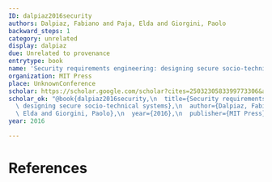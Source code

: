 ```yaml
---
ID: dalpiaz2016security
authors: Dalpiaz, Fabiano and Paja, Elda and Giorgini, Paolo
backward_steps: 1
category: unrelated
display: dalpiaz
due: Unrelated to provenance
entrytype: book
name: 'Security requirements engineering: designing secure socio-technical systems'
organization: MIT Press
place: UnknownConference
scholar: https://scholar.google.com/scholar?cites=2503230583399773306&as_sdt=2005&sciodt=0,5&hl=pt-BR
scholar_ok: "@book{dalpiaz2016security,\n  title={Security requirements engineering:\
  \ designing secure socio-technical systems},\n  author={Dalpiaz, Fabiano and Paja,\
  \ Elda and Giorgini, Paolo},\n  year={2016},\n  publisher={MIT Press}\n}\n"
year: 2016

---
```


# References

